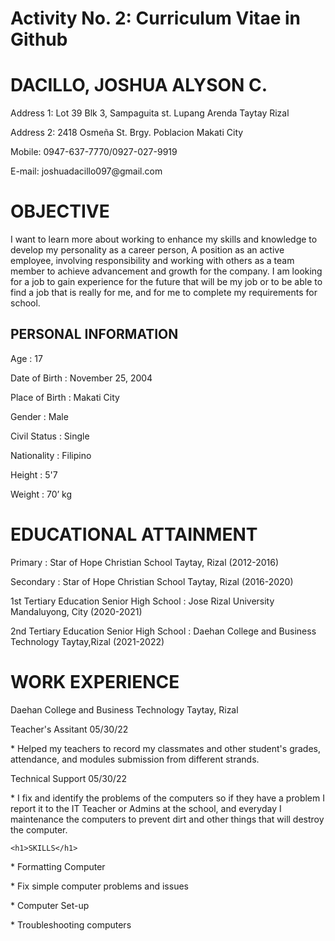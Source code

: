 <html>
<body>

<h1>Activity No. 2: Curriculum Vitae in Github</h1>
    <h1>DACILLO, JOSHUA ALYSON C.</h1>                                                                                       
    <p> Address 1: Lot 39 Blk 3, Sampaguita st. Lupang Arenda Taytay Rizal</p>
    <p> Address 2: 2418 Osmeña St. Brgy. Poblacion Makati City
    <p>    Mobile: 0947-637-7770/0927-027-9919</p>
    <p>    E-mail: joshuadacillo097@gmail.com</p>
    <h1>OBJECTIVE</h1>
<p> I want to learn more about working to enhance my skills and knowledge to develop my personality as a career person, 
    A position as an active employee, involving responsibility and working with others as a team member to achieve advancement and growth for the company.
    I am looking for a job to gain experience for the future that will be my job or to be able to find a job that is really for me, 
    and for me to complete my requirements for school.</p>
    <h2>PERSONAL INFORMATION</h2>
<p> Age			        :  17 </p>
<p>    Date of Birth    :  November 25, 2004 </p>
<p>    Place of Birth   :  Makati City </p>
<p>    Gender		    :  Male </p>
<p>    Civil Status     :  Single </p>
<p>    Nationality		:  Filipino </p>
<p>    Height			:  5'7 </p>
<p>    Weight		    :  70’ kg        </p>
    <h1>EDUCATIONAL ATTAINMENT</h1>
<p> Primary : Star of Hope Christian School Taytay, Rizal                                                                          (2012-2016) </p>
<p>    Secondary : Star of Hope Christian School Taytay, Rizal                                                                     (2016-2020) </p>
<p>    1st Tertiary Education Senior High School : Jose Rizal University Mandaluyong, City                                         (2020-2021) </p>
<p>    2nd Tertiary Education Senior High School : Daehan College and Business Technology Taytay,Rizal                             (2021-2022) </p>
    <h1>WORK EXPERIENCE</h1>
<p> Daehan College and Business Technology Taytay, Rizal </p>
<p>Teacher's Assitant 05/30/22 </p>
<p>* Helped my teachers to record my classmates and other student's grades, attendance, and modules submission from different strands.</p>
<p>Technical Support 05/30/22
<p>* I fix and identify the problems of the computers so if they have a problem I report it to the IT Teacher or Admins at the school, and everyday I maintenance the computers to prevent dirt and other things that will destroy the computer.</p>

    <h1>SKILLS</h1>
<p>    *	Formatting Computer </p>
<p>    *	Fix simple computer problems and issues </p>
<p>    *	Computer Set-up </p>
<p>    *    Troubleshooting computers </p>

</html>
</body>
